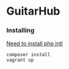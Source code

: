 # GuitarHub

### Installing

[Need to install php intl](http://php.net/manual/ru/intl.installation.php)

```
composer install
vagrant up
```
